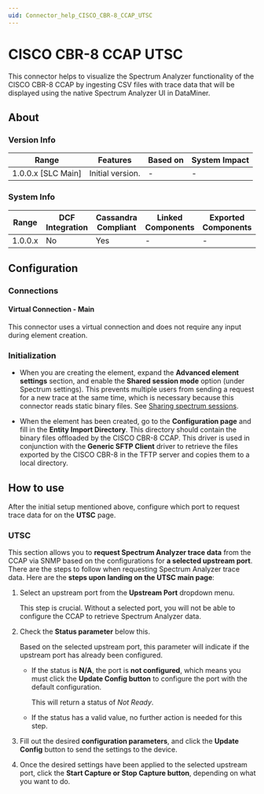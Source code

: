 ```yaml
---
uid: Connector_help_CISCO_CBR-8_CCAP_UTSC
---
```


# CISCO CBR-8 CCAP UTSC

This connector helps to visualize the Spectrum Analyzer functionality of the CISCO CBR-8 CCAP by ingesting CSV files with trace data that will be displayed using the native Spectrum Analyzer UI in DataMiner.

## About

### Version Info

| Range              | Features         | Based on | System Impact |
|--------------------|------------------|----------|---------------|
| 1.0.0.x [SLC Main] | Initial version. | -        | -             |

### System Info

| Range   | DCF Integration | Cassandra Compliant | Linked Components | Exported Components |
|---------|-----------------|---------------------|-------------------|---------------------|
| 1.0.0.x | No              | Yes                 | -                 | -                   |

## Configuration

### Connections

#### Virtual Connection - Main

This connector uses a virtual connection and does not require any input during element creation.

### Initialization

- When you are creating the element, expand the **Advanced element settings** section, and enable the **Shared session mode** option (under Spectrum settings). This prevents multiple users from sending a request for a new trace at the same time, which is necessary because this connector reads static binary files. See [Sharing spectrum sessions](https://aka.dataminer.services/Sharing_spectrum_sessions).

- When the element has been created, go to the **Configuration page** and fill in the **Entity Import Directory**. This directory should contain the binary files offloaded by the CISCO CBR-8 CCAP. This driver is used in conjunction with the **Generic SFTP Client** driver to retrieve the files exported by the CISCO CBR-8 in the TFTP server and copies them to a local directory.

## How to use

After the initial setup mentioned above, configure which port to request trace data for on the **UTSC** page.

### UTSC

This section allows you to **request Spectrum Analyzer trace data** from the CCAP via SNMP based on the configurations for **a selected upstream port**. There are the steps to follow when requesting Spectrum Analyzer trace data. Here are the **steps upon landing on the UTSC main page**:

1. Select an upstream port from the **Upstream Port** dropdown menu.

   This step is crucial. Without a selected port, you will not be able to configure the CCAP to retrieve Spectrum Analyzer data.

1. Check the **Status parameter** below this.

   Based on the selected upstream port, this parameter will indicate if the upstream port has already been configured.

   - If the status is **N/A**, the port is **not configured**, which means you must click the **Update Config button** to configure the port with the default configuration.

     This will return a status of *Not Ready*.

   - If the status has a valid value, no further action is needed for this step.

1. Fill out the desired **configuration parameters**, and click the **Update Config** button to send the settings to the device.

1. Once the desired settings have been applied to the selected upstream port, click the **Start Capture or Stop Capture button**, depending on what you want to do.
